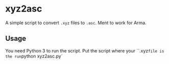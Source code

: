 # xyz2asc

A simple script to convert `.xyz` files to `.asc`. Ment to work for Arma.

## Usage

You need Python 3 to run the script. Put the script where your ``.xyz` file is the run `python xyz2asc.py`

